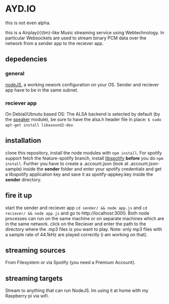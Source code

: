 # AYD.IO
this is not even alpha.

this is a Airplay(r)(tm)-like Music streaming service using Webtechnology. In particular Websockets are used to stream binary PCM data over the network from a sender app to the reciever app.

## depedencies
### general
[nodeJS](http://nodejs.org/download/), a working nework configuration on your OS. Sender and reciever app have to be in the same subnet.

### reciever app
On Debial/Ubnutu based OS: The ALSA backend is selected by default (by the [speaker](https://npmjs.org/package/speaker) module), be sure to have the alsa.h header file in place: `$ sudo apt-get install libasound2-dev`.

## installation
clone this repository, install the node modules with `npm install`. 
For spotify support fetch the feature-spotify branch, install [libspotify](https://developer.spotify.com/technologies/libspotify/) **before** you do `npm install`. Further you have to create a .account.json (look at .account.json-sample) inside the **sender** folder  and enter your spotify credentials and get a libspotify application key and save it as spotify-appkey.key inside the **sender** directory.

## fire it up
start the sender and reciever app `cd sender/ && node app.js` and `cd reciever/ && node app.js` and go to http://localhost:3000.
Both node processes can run on the same machine or on separate machines which are in the same network. 
click on the Reciever and enter the path to the directory where the .mp3 files is you want to play. 
Note: only mp3 files with a sample rate of 44.1kHz are played correctly (i am working on that).

## streaming sources
From Filesystem or via Spotify (you need a Premium Account).

## streaming targets
Stream to anything that can run NodeJS.
Im using it at home with my Raspberry pi via wifi.
